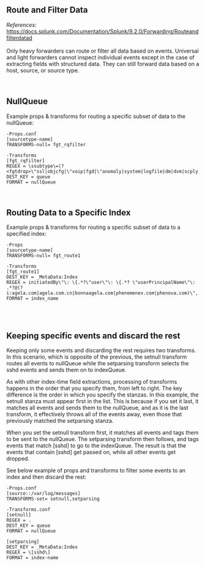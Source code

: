 ## Route and Filter Data <br />
*References:* https://docs.splunk.com/Documentation/Splunk/9.2.0/Forwarding/Routeandfilterdatad 
<br /><br />
Only heavy forwarders can route or filter all data based on events. Universal and light forwarders cannot inspect individual events except in the case of extracting fields with structured data. They can still forward data based on a host, source, or source type.

<br />

## NullQueue

Example props & transforms for routing a specific subset of data to the nullQueue:

````
-Props.conf
[sourcetype-name]
TRANSFORMS-null= fgt_rqfilter
````

````
-Transforms
[fgt_rqfilter]
REGEX = \ssubtype\=(?<fgtdrop>\"ssl|objcfg|\"voip|fgd|\"anomaly|system|logfile|dm|dvm|scply|malware|fazsys|logging|report|logdb)
DEST_KEY = queue
FORMAT = nullQueue
````

<br />

## Routing Data to a Specific Index

Example props & transforms for routing a specific subset of data to a specified index:
````
-Props
[sourcetype-name]
TRANSFORMS-null= fgt_route1
````

````
-Transforms
[fgt_route1]
DEST_KEY = _MetaData:Index
REGEX = initiatedBy\"\: \{.*?\"user\"\: \{.*? \"userPrincipalName\"\: .*?@(?i:agela.com|agela.com.cn|bonnaagela.com|phenomenex.com|phenova.com)\",
FORMAT = index_name
````
<br /><br />
## Keeping specific events and discard the rest

Keeping only some events and discarding the rest requires two transforms. In this scenario, which is opposite of the previous, the setnull transform routes all events to nullQueue while the setparsing transform selects the sshd events and sends them on to indexQueue.

As with other index-time field extractions, processing of transforms happens in the order that you specify them, from left to right. The key difference is the order in which you specify the stanzas. In this example, the setnull stanza must appear first in the list. This is because if you set it last, it matches all events and sends them to the nullQueue, and as it is the last transform, it effectively throws all of the events away, even those that previously matched the setparsing stanza.

When you set the setnull transform first, it matches all events and tags them to be sent to the nullQueue. The setparsing transform then follows, and tags events that match [sshd] to go to the indexQueue. The result is that the events that contain [sshd] get passed on, while all other events get dropped.

See below example of props and transforms to filter some events to an index and then discard the rest:


`````
-Props.conf
[source::/var/log/messages]
TRANSFORMS-set= setnull,setparsing
`````

````
-Transforms.conf
[setnull]
REGEX = .
DEST_KEY = queue
FORMAT = nullQueue

[setparsing]
DEST_KEY = _MetaData:Index
REGEX = \[sshd\]
FORMAT = index-name
````

<br />
